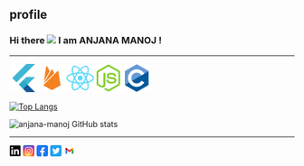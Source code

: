 ## profile
### Hi there <img src="https://raw.githubusercontent.com/MartinHeinz/MartinHeinz/master/wave.gif" width="30px"> I am ANJANA MANOJ !

<hr></hr>


<img src="https://github.com/devicons/devicon/blob/master/icons/flutter/flutter-original.svg" alt="php Logo" with="50" height="50"/><img src="https://github.com/devicons/devicon/blob/master/icons/firebase/firebase-plain.svg" alt="php Logo" with="50" height="50"/><img src="https://github.com/devicons/devicon/blob/master/icons/react/react-original.svg" alt="React Logo" with="50" height="50"/><img src="https://github.com/devicons/devicon/blob/master/icons/nodejs/nodejs-original.svg" alt="npm Logo" with="50" height="50"/><img src="https://github.com/devicons/devicon/blob/master/icons/c/c-original.svg" alt="php Logo" with="50" height="50"/>


[![Top Langs](https://github-readme-stats.vercel.app/api/top-langs/?username=anjana-manoj&theme=radical&layout=compact)](https://github.com/Hmida71/github-readme-stats)

![anjana-manoj GitHub stats](https://github-readme-stats.vercel.app/api?username=anjana-manoj&show_icons=true&theme=radical)
<hr></hr>


[<img src="https://github.com/devicons/devicon/blob/master/icons/linkedin/linkedin-plain.svg" with="20" height="20">](https://www.linkedin.com/in/anjana-manoj-0b71031b9/)
[<img src="https://github.com/edent/SuperTinyIcons/blob/master/images/svg/instagram.svg" with="20" height="20">](https://www.instagram.com/usampkvelleri/)
[<img src="https://github.com/edent/SuperTinyIcons/blob/master/images/svg/facebook.svg " with="20" height="20">](https://www.facebook.com/usampk.velleri)
[<img src="https://github.com/edent/SuperTinyIcons/blob/master/images/svg/twitter.svg" with="20" height="20">](https://twitter.com/USAMABINJAFARP1)
[<img src="https://github.com/edent/SuperTinyIcons/blob/master/images/svg/gmail.svg" with="20" height="20">](mailto:usamabinjafarpk335@gmail.com)


